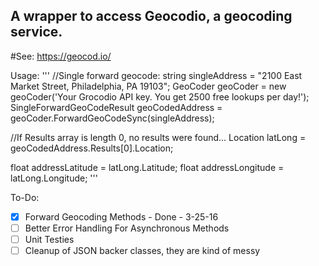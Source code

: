 ## A wrapper to access Geocodio, a geocoding service.  

#See: https://geocod.io/

Usage:
'''
//Single forward geocode:
string singleAddress = "2100 East Market Street, Philadelphia, PA 19103";
GeoCoder geoCoder = new geoCoder('Your Grocodio API key.  You get 2500 free lookups per day!');
SingleForwardGeoCodeResult geoCodedAddress = geoCoder.ForwardGeoCodeSync(singleAddress);

//If Results array is length 0, no results were found...
Location latLong = geoCodedAddress.Results[0].Location;

float addressLatitude = latLong.Latitude;
float addressLongitude = latLong.Longitude;
'''

To-Do:
- [x] Forward Geocoding Methods - Done - 3-25-16
- [ ] Better Error Handling For Asynchronous Methods
- [ ] Unit Testies
- [ ] Cleanup of JSON backer classes, they are kind of messy
